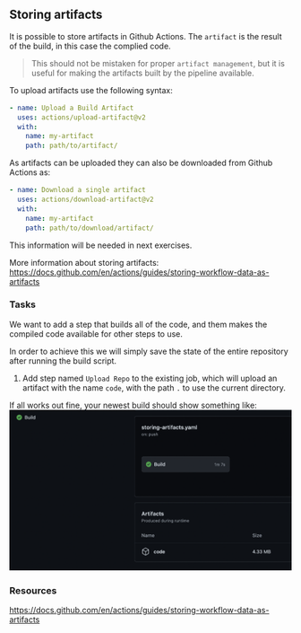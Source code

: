 ## Storing artifacts

It is possible to store artifacts in Github Actions.
The `artifact` is the result of the build, in this case the complied code.

> This should not be mistaken for proper `artifact management`, but it is useful for making the artifacts built by the pipeline available.

To upload artifacts use the following syntax:

```YAML
- name: Upload a Build Artifact
  uses: actions/upload-artifact@v2
  with:
    name: my-artifact
    path: path/to/artifact/
```

As artifacts can be uploaded they can also be downloaded from Github Actions as:

```YAML
- name: Download a single artifact
  uses: actions/download-artifact@v2
  with:
    name: my-artifact
    path: path/to/download/artifact/
```

This information will be needed in next exercises.

More information about storing artifacts: https://docs.github.com/en/actions/guides/storing-workflow-data-as-artifacts

### Tasks

We want to add a step that builds all of the code, and them makes the compiled code available for other steps to use.

In order to achieve this we will simply save the state of the entire repository after running the build script.

1. Add step named `Upload Repo` to the existing job, which will upload an artifact with the name `code`, with the path `.` to use the current directory.

If all works out fine, your newest build should show something like:
![Uploading artifact](img/storing-artifact.png)

### Resources

https://docs.github.com/en/actions/guides/storing-workflow-data-as-artifacts
